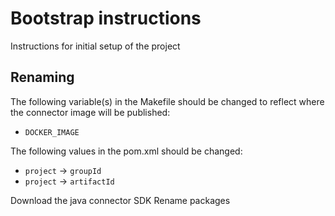 # Bootstrap instructions

Instructions for initial setup of the project

## Renaming

The following variable(s) in the Makefile should be changed to reflect where the connector image will be published:
- `DOCKER_IMAGE`

The following values in the pom.xml should be changed:
- `project` -> `groupId`
- `project` -> `artifactId`

Download the java connector SDK
Rename packages

